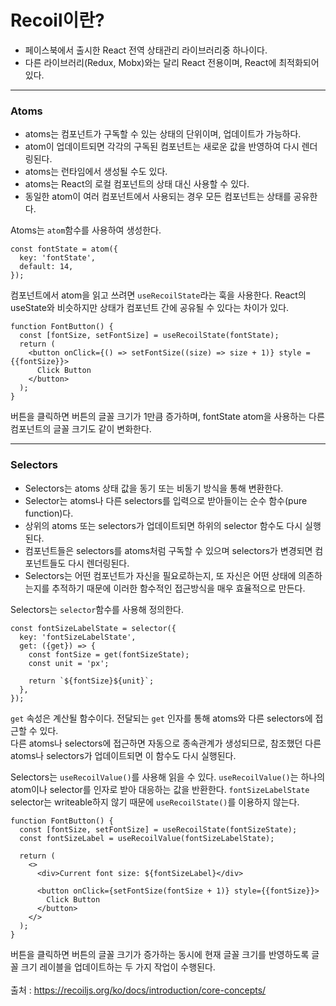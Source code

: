 # Recoil이란?
- 페이스북에서 출시한 React 전역 상태관리 라이브러리중 하나이다.
- 다른 라이브러리(Redux, Mobx)와는 달리 React 전용이며, React에 최적화되어 있다.

***
### Atoms
- atoms는 컴포넌트가 구독할 수 있는 상태의 단위이며, 업데이트가 가능하다.
- atom이 업데이트되면 각각의 구독된 컴포넌트는 새로운 값을 반영하여 다시 렌더링된다.
- atoms는 런타임에서 생성될 수도 있다.
- atoms는 React의 로컬 컴포넌트의 상태 대신 사용할 수 있다.
- 동일한 atom이 여러 컴포넌트에서 사용되는 경우 모든 컴포넌트는 상태를 공유한다.  

Atoms는 <code>atom</code>함수를 사용하여 생성한다.
```
const fontState = atom({
  key: 'fontState',
  default: 14,
});
```
컴포넌트에서 atom을 읽고 쓰려면 <code>useRecoilState</code>라는 훅을 사용한다. React의 useState와 비슷하지만 상태가 컴포넌트 간에 공유될 수 있다는 차이가 있다.
```
function FontButton() {
  const [fontSize, setFontSize] = useRecoilState(fontState);
  return (
    <button onClick={() => setFontSize((size) => size + 1)} style = {{fontSize}}>
      Click Button
    </button>
  );
}
```
버튼을 클릭하면 버튼의 글꼴 크기가 1만큼 증가하며, fontState atom을 사용하는 다른 컴포넌트의 글꼴 크기도 같이 변화한다.
***
### Selectors
- Selectors는 atoms 상태 값을 동기 또는 비동기 방식을 통해 변환한다.
- Selector는 atoms나 다른 selectors를 입력으로 받아들이는 순수 함수(pure function)다.
- 상위의 atoms 또는 selectors가 업데이트되면 하위의 selector 함수도 다시 실행된다.
- 컴포넌트들은 selectors를 atoms처럼 구독할 수 있으며 selectors가 변경되면 컴포넌트들도 다시 렌더링된다.
- Selectors는 어떤 컴포넌트가 자신을 필요로하는지, 또 자신은 어떤 상태에 의존하는지를 추적하기 때문에 이러한 함수적인 접근방식을 매우 효율적으로 만든다.  
  
Selectors는 <code>selector</code>함수를 사용해 정의한다.
```
const fontSizeLabelState = selector({
  key: 'fontSizeLabelState',
  get: ({get}) => {
    const fontSize = get(fontSizeState);
    const unit = 'px';

    return `${fontSize}${unit}`;
  },
});
```
<code>get</code> 속성은 계산될 함수이다. 전달되는 <code>get</code> 인자를 통해 atoms와 다른 selectors에 접근할 수 있다.  
다른 atoms나 selectors에 접근하면 자동으로 종속관계가 생성되므로, 참조했던 다른 atoms나 selectors가 업데이트되면 이 함수도 다시 실행된다.  
  
Selectors는 <code>useRecoilValue()</code>를 사용해 읽을 수 있다. <code>useRecoilValue()</code>는 하나의 atom이나 selector를 인자로 받아 대응하는 값을 반환한다.
<code>fontSizeLabelState</code> selector는 writeable하지 않기 때문에 <code>useRecoilState()</code>를 이용하지 않는다.
```
function FontButton() {
  const [fontSize, setFontSize] = useRecoilState(fontSizeState);
  const fontSizeLabel = useRecoilValue(fontSizeLabelState);

  return (
    <>
      <div>Current font size: ${fontSizeLabel}</div>

      <button onClick={setFontSize(fontSize + 1)} style={{fontSize}}>
        Click Button
      </button>
    </>
  );
}
```
버튼을 클릭하면 버튼의 글꼴 크기가 증가하는 동시에 현재 글꼴 크기를 반영하도록 글꼴 크기 레이블을 업데이트하는 두 가지 작업이 수행된다.  
<br>
출처 : https://recoiljs.org/ko/docs/introduction/core-concepts/

